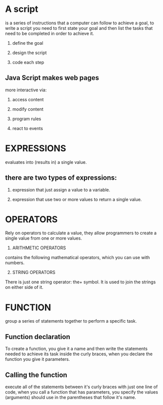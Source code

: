 
# A script 

is a series of instructions that a computer can follow to achieve a goal, to write a script you need to first state your goal and then list the 
tasks that need to be completed in 
order to achieve it.

1) define the goal

2) design the script

3) code each step

## Java Script makes web pages
 more interactive via:

1) access content

2) modify  content

3) program rules

4) react to events

# EXPRESSIONS

 evaluates into (results in) a single value. 

## there are two types of expressions:

1)  expression that just assign a value to a variable.

2) expression that use two or more values to return a single value.

# OPERATORS

Rely on operators to calculate a value, they allow programmers to create a single value from one or more values.

 1) ARITHMETIC OPERATORS 

contains the following mathematical operators, which you can use with numbers.

2) STRING OPERATORS

There is just one string operator: the+ symbol. It is used to join the strings on either side of it.

# FUNCTION

group a series of statements together to perform a specific task.

## Function declaration

To create a function, you give it a name and then write the statements needed to achieve its task inside the curly braces, when you declare the function you give it parameters.

## Calling the function

execute all of the statements between it's curly braces with just one line of code, when you call  a function that has parameters, you specify the values (arguments) should use in the parentheses that follow it's name.

